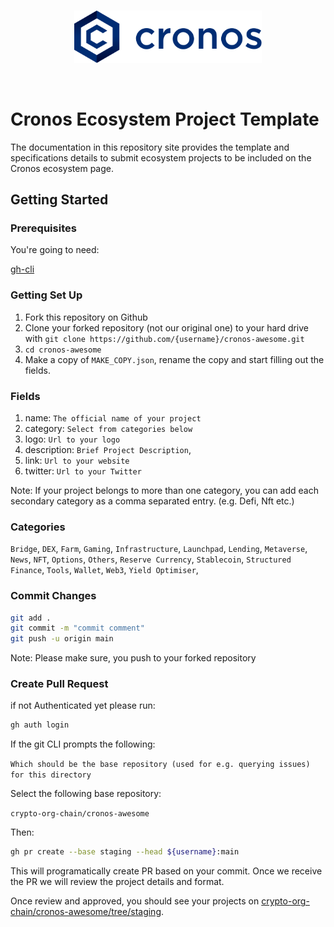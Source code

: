 <br />
<p align="center">
  <img src="./docs/assets/cronos.svg" alt="Cronos Logo" width="300">
</p>
<br />

# Cronos Ecosystem Project Template

The documentation in this repository site provides the template and specifications details to submit ecosystem projects to be included on the Cronos ecosystem page.

## Getting Started

### Prerequisites

You're going to need:

[gh-cli](https://cli.github.com/)

### Getting Set Up

1. Fork this repository on Github
2. Clone your forked repository (not our original one) to your hard drive with `git clone https://github.com/{username}/cronos-awesome.git`
3. `cd cronos-awesome`
4. Make a copy of `MAKE_COPY.json`, rename the copy and start filling out the fields.

### Fields 
1. name: `The official name of your project`
2. category: `Select from categories below`
3. logo: `Url to your logo`
4. description: `Brief Project Description`,
5. link: `Url to your website`
6. twitter: `Url to your Twitter`

Note: If your project belongs to more than one category, you can add each secondary category as a comma separated entry. (e.g. Defi, Nft etc.)
### Categories
`Bridge`,
`DEX`,
`Farm`,
`Gaming`,
`Infrastructure`,
`Launchpad`,
`Lending`,
`Metaverse`,
`News`,
`NFT`,
`Options`,
`Others`,
`Reserve Currency`,
`Stablecoin`,
`Structured Finance`,
`Tools`,
`Wallet`,
`Web3`,
`Yield Optimiser`,

### Commit Changes
```bash
git add .
git commit -m "commit comment"
git push -u origin main 
```
Note: Please make sure, you push to your forked repository

### Create Pull Request
if not Authenticated yet please run:

```bash
gh auth login
```
If the git CLI prompts the following: 

`Which should be the base repository (used for e.g. querying issues) for this directory`

Select the following base repository:

`crypto-org-chain/cronos-awesome`

Then:

```bash
gh pr create --base staging --head ${username}:main
```
This will programatically create PR based on your commit. Once we receive the PR we will review the project details and format.

Once review and approved, you should see your projects on [crypto-org-chain/cronos-awesome/tree/staging](crypto-org-chain/cronos-awesome/tree/staging).
